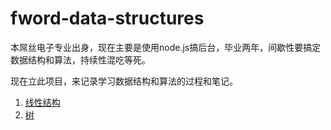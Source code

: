 # fword-data-structures

本屌丝电子专业出身，现在主要是使用node.js搞后台，毕业两年，间歇性要搞定数据结构和算法，持续性混吃等死。

现在立此项目，来记录学习数据结构和算法的过程和笔记。

1. [线性结构](https://github.com/OwenLittleWhite/fword-data-structures/tree/master/%E7%BA%BF%E6%80%A7%E7%BB%93%E6%9E%84)
2. [树](https://github.com/OwenLittleWhite/fword-data-structures/tree/master/%E6%A0%91)
